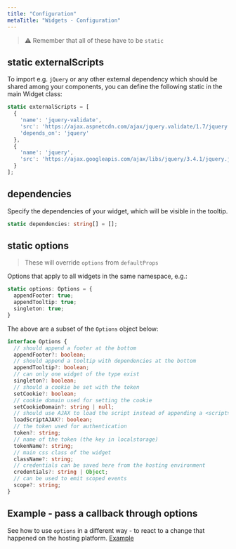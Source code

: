 ```yaml
---
title: "Configuration"
metaTitle: "Widgets - Configuration"
---
```


> ⚠ Remember that all of these have to be `static`

## static externalScripts

To import e.g. `jQuery` or any other external dependency which should be shared among your components, you can define the following static in the main Widget class:

```js
static externalScripts = [
  {
    'name': 'jquery-validate',
    'src': 'https://ajax.aspnetcdn.com/ajax/jquery.validate/1.7/jquery.validate.min.js'
    'depends_on': 'jquery'
  },
  {
    'name': 'jquery',
    'src': 'https://ajax.googleapis.com/ajax/libs/jquery/3.4.1/jquery.js'
  }
];
```

## dependencies

Specify the dependencies of your widget, which will be visible in the tooltip.

```ts
static dependencies: string[] = [];
```

## static options

> These will override `options` from `defaultProps`

Options that apply to all widgets in the same namespace, e.g.:

```ts
static options: Options = {
  appendFooter: true;
  appendTooltip: true;
  singleton: true;
}
```

The above are a subset of the `Options` object below:

```ts
interface Options {
  // should append a footer at the bottom
  appendFooter?: boolean;
  // should append a tooltip with dependencies at the bottom
  appendTooltip?: boolean;
  // can only one widget of the type exist
  singleton?: boolean;
  // should a cookie be set with the token
  setCookie?: boolean;
  // cookie domain used for setting the cookie
  setCookieDomain?: string | null;
  // should use AJAX to load the script instead of appending a <script> tag
  loadScriptAJAX?: boolean;
  // the token used for authentication
  token?: string;
  // name of the token (the key in localstorage)
  tokenName?: string;
  // main css class of the widget
  className?: string;
  // credentials can be saved here from the hosting environment
  credentials?: string | Object;
  // can be used to emit scoped events
  scope?: string;
}
```

## Example - pass a callback through options

See how to use `options` in a different way - to react to a change that happened on the hosting platform. [Example](/widget-api/2-examples)
